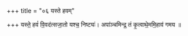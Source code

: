 +++
title = "०६ यस्ते हवम्"

+++
यस्ते॒ हवं॑ वि॒वद॑त्सजा॒तो यश्च॒ निष्ट्यः॑। अपा॑ञ्चमिन्द्र॒ तं कृ॒त्वाथे॒ममि॒हाव॑ गमय ॥